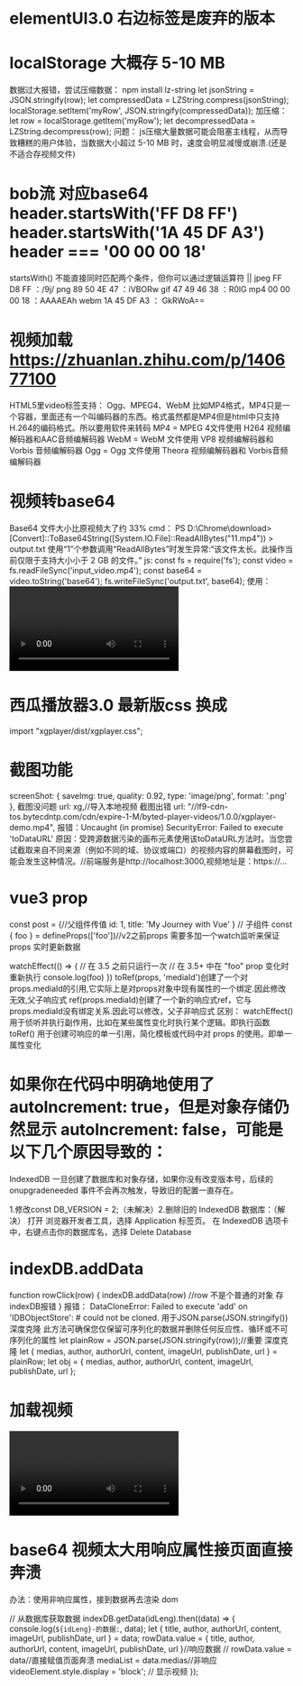 # elementUI3.0 右边标签是废弃的版本

# localStorage 大概存 5-10 MB

数据过大报错，尝试压缩数据：
npm install lz-string
let jsonString = JSON.stringify(row);
let compressedData = LZString.compress(jsonString);
localStorage.setItem('myRow', JSON.stringify(compressedData));
加压缩：
let row = localStorage.getItem('myRow');
let decompressedData = LZString.decompress(row);
问题：
js压缩大量数据可能会阻塞主线程，从而导致糟糕的用户体验，当数据大小超过 5-10 MB 时，速度会明显减慢或崩溃.(还是不适合存视频文件)

# bob流 对应base64 header.startsWith('FF D8 FF') header.startsWith('1A 45 DF A3') header === '00 00 00 18'

startsWith() 不能直接同时匹配两个条件，但你可以通过逻辑运算符 ||
jpeg FF D8 FF ：/9j/
png 89 50 4E 47 ：iVBORw
gif 47 49 46 38 ：R0lG
mp4 00 00 00 18 ：AAAAEAh
webm 1A 45 DF A3 ： GkRWoA==

# 视频加载 https://zhuanlan.zhihu.com/p/140677100

HTML5里video标签支持： Ogg、MPEG4、WebM
比如MP4格式，MP4只是一个容器，里面还有一个叫编码器的东西。格式虽然都是MP4但是html中只支持H.264的编码格式。所以要用软件来转码
MP4 = MPEG 4文件使用 H264 视频编解码器和AAC音频编解码器
WebM = WebM 文件使用 VP8 视频编解码器和 Vorbis 音频编解码器
Ogg = Ogg 文件使用 Theora 视频编解码器和 Vorbis音频编解码器

# 视频转base64

Base64 文件大小比原视频大了约 33%
cmd：
PS D:\Chrome\download> [Convert]::ToBase64String([System.IO.File]::ReadAllBytes("11.mp4")) > output.txt
使用“1”个参数调用“ReadAllBytes”时发生异常:“该文件太长。此操作当前仅限于支持大小小于 2 GB 的文件。”
js:
const fs = require('fs');
const video = fs.readFileSync('input_video.mp4');
const base64 = video.toString('base64');
fs.writeFileSync('output.txt', base64);
使用：
<video controls>

  <source src="data:video/mp4;base64,AAA..." type="video/mp4">
</video>

# 西瓜播放器3.0 最新版css 换成

import "xgplayer/dist/xgplayer.css";

# 截图功能

screenShot: {
saveImg: true,
quality: 0.92,
type: 'image/png',
format: '.png'
},
截图没问题 url: xg,//导入本地视频
截图出错 url: "//lf9-cdn-tos.bytecdntp.com/cdn/expire-1-M/byted-player-videos/1.0.0/xgplayer-demo.mp4",
报错：Uncaught (in promise) SecurityError: Failed to execute 'toDataURL'
原因：受跨源数据污染的画布元素使用该toDataURL方法时。当您尝试截取来自不同来源（例如不同的域、协议或端口）的视频内容的屏幕截图时，可能会发生这种情况。//前端服务是http://localhost:3000,视频地址是：https://...

# vue3 prop

const post = {//父组件传值
id: 1,
title: 'My Journey with Vue'
}
<BlogPost :id="post.id" :title="post.title" />
// 子组件
const { foo } = defineProps(['foo'])//v2之前props 需要多加一个watch监听来保证props 实时更新数据

watchEffect(() => {
// 在 3.5 之前只运行一次
// 在 3.5+ 中在 "foo" prop 变化时重新执行
console.log(foo)
})
toRef(props, 'mediaId')创建了一个对props.mediaId的引用,它实际上是对props对象中现有属性的一个绑定.因此修改无效,父子响应式
ref(props.mediaId)创建了一个新的响应式ref，它与props.mediaId没有绑定关系.因此可以修改，父子非响应式
区别：
watchEffect() 用于侦听并执行副作用，比如在某些属性变化时执行某个逻辑。即执行函数
toRef() 用于创建可响应的单一引用，简化模板或代码中对 props 的使用。即单一属性变化

# 如果你在代码中明确地使用了 autoIncrement: true，但是对象存储仍然显示 autoIncrement: false，可能是以下几个原因导致的：

IndexedDB 一旦创建了数据库和对象存储，如果你没有改变版本号，后续的 onupgradeneeded 事件不会再次触发，导致旧的配置一直存在。

1.修改const DB_VERSION = 2;（未解决）2.删除旧的 IndexedDB 数据库：（解决）
打开 浏览器开发者工具，选择 Application 标签页。
在 IndexedDB 选项卡中，右键点击你的数据库名，选择 Delete Database

# indexDB.addData

function rowClick(row) {
indexDB.addData(row) //row 不是个普通的对象 存indexDB报错
}
报错： DataCloneError: Failed to execute 'add' on 'IDBObjectStore': #<Object> could not be cloned.
用于JSON.parse(JSON.stringify())深度克隆
此方法可确保您仅保留可序列化的数据并删除任何反应性、循环或不可序列化的属性
let plainRow = JSON.parse(JSON.stringify(row));//重要 深度克隆
let { medias, author, authorUrl, content, imageUrl, publishDate, url } = plainRow;
let obj = { medias, author, authorUrl, content, imageUrl, publishDate, url };

# 加载视频

<div id="videoPlayer" v-for="(media, index) in mediaList" :key="index">
  <video :src="'data:video/mp4;base64,' + media" controls>
    Your browser does not support the video tag.
  </video>
</div>

# base64 视频太大用响应属性接页面直接奔溃

办法：使用非响应属性，接到数据再去渲染 dom

<div id="videoPlayer" v-if="mediaList && mediaList.length > 0">

// 从数据库获取数据
indexDB.getData(idLeng).then((data) => {
console.log(`${idLeng}-的数据:`, data);
let { title, author, authorUrl, content, imageUrl, publishDate, url } = data;
rowData.value = { title, author, authorUrl, content, imageUrl, publishDate, url }//响应数据
// rowData.value = data//直接赋值页面奔溃
mediaList = data.medias//非响应
videoElement.style.display = 'block'; // 显示视频
});
